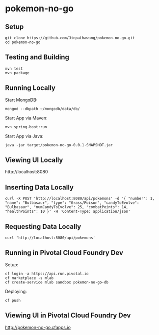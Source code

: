 # pokemon-no-go

## Setup

```
git clone https://github.com/JinpaLhawang/pokemon-no-go.git
cd pokemon-no-go
```

## Testing and Building

```
mvn test
mvn package
```

## Running Locally

Start MongoDB:
```
mongod --dbpath ~/mongodb/data/db/
```

Start App via Maven:
```
mvn spring-boot:run
```

Start App via Java:
```
java -jar target/pokemon-no-go-0.0.1-SNAPSHOT.jar
```

## Viewing UI Locally

http://localhost:8080

## Inserting Data Locally

```
curl -X POST 'http://localhost:8080/api/pokemons' -d '{ "number": 1, "name": "Bulbasaur", "type": "Grass/Poison", "candyToEvolve": "Bulbasaur", "numCandyToEvolve": 25, "combatPoints": 14, "healthPoints": 10 }' -H 'Content-Type: application/json'
```

## Requesting Data Locally

```
curl 'http://localhost:8080/api/pokemons'
```

## Running in Pivotal Cloud Foundry Dev

Setup:
```
cf login -a https://api.run.pivotal.io
cf marketplace -s mlab
cf create-service mlab sandbox pokemon-no-go-db
```

Deploying:
```
cf push
```

## Viewing UI in Pivotal Cloud Foundry Dev

http://pokemon-no-go.cfapps.io
